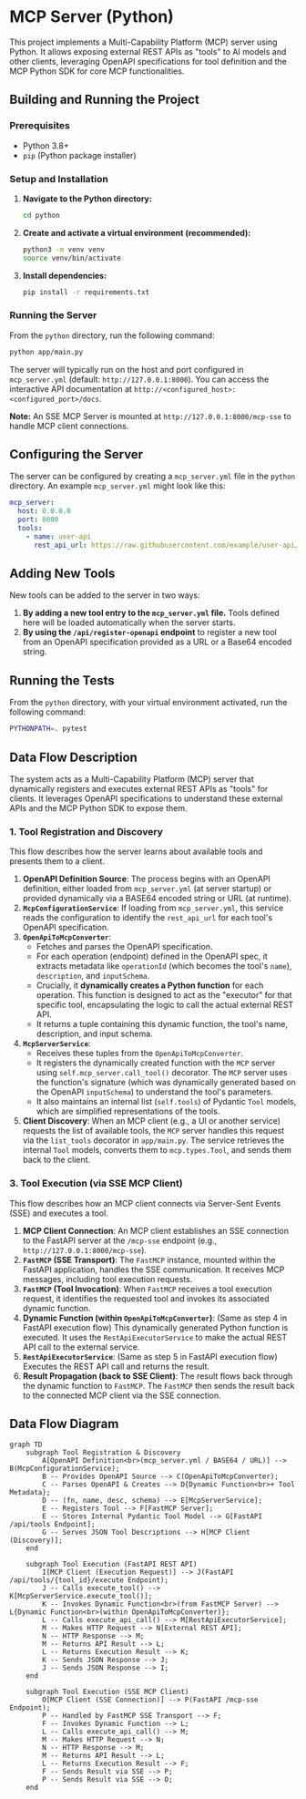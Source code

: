 # MCP Server (Python)

This project implements a Multi-Capability Platform (MCP) server using Python. It allows exposing external REST APIs as "tools" to AI models and other clients, leveraging OpenAPI specifications for tool definition and the MCP Python SDK for core MCP functionalities.

## Building and Running the Project

### Prerequisites
*   Python 3.8+
*   `pip` (Python package installer)

### Setup and Installation

1.  **Navigate to the Python directory:**
    ```bash
    cd python
    ```

2.  **Create and activate a virtual environment (recommended):**
    ```bash
    python3 -m venv venv
    source venv/bin/activate
    ```

3.  **Install dependencies:**
    ```bash
    pip install -r requirements.txt
    ```

### Running the Server

From the `python` directory, run the following command:

```bash
python app/main.py
```
The server will typically run on the host and port configured in `mcp_server.yml` (default: `http://127.0.0.1:8000`). You can access the interactive API documentation at `http://<configured_host>:<configured_port>/docs`.

**Note:** An SSE MCP Server is mounted at `http://127.0.0.1:8000/mcp-sse` to handle MCP client connections.



## Configuring the Server

The server can be configured by creating a `mcp_server.yml` file in the `python` directory. An example `mcp_server.yml` might look like this:

```yaml
mcp_server:
  host: 0.0.0.0
  port: 8000
  tools:
    - name: user-api
      rest_api_url: https://raw.githubusercontent.com/example/user-api/main/openapi.yml
```

## Adding New Tools

New tools can be added to the server in two ways:

1.  **By adding a new tool entry to the `mcp_server.yml` file.** Tools defined here will be loaded automatically when the server starts.
2.  **By using the `/api/register-openapi` endpoint** to register a new tool from an OpenAPI specification provided as a URL or a Base64 encoded string.

## Running the Tests

From the `python` directory, with your virtual environment activated, run the following command:

```bash
PYTHONPATH=. pytest
```

## Data Flow Description

The system acts as a Multi-Capability Platform (MCP) server that dynamically registers and executes external REST APIs as "tools" for clients. It leverages OpenAPI specifications to understand these external APIs and the MCP Python SDK to expose them.

### 1. Tool Registration and Discovery

This flow describes how the server learns about available tools and presents them to a client.

1.  **OpenAPI Definition Source**: The process begins with an OpenAPI definition, either loaded from `mcp_server.yml` (at server startup) or provided dynamically via a BASE64 encoded string or URL (at runtime).
2.  **`McpConfigurationService`**: If loading from `mcp_server.yml`, this service reads the configuration to identify the `rest_api_url` for each tool's OpenAPI specification.
3.  **`OpenApiToMcpConverter`**:
    *   Fetches and parses the OpenAPI specification.
    *   For each operation (endpoint) defined in the OpenAPI spec, it extracts metadata like `operationId` (which becomes the tool's `name`), `description`, and `inputSchema`.
    *   Crucially, it **dynamically creates a Python function** for each operation. This function is designed to act as the "executor" for that specific tool, encapsulating the logic to call the actual external REST API.
    *   It returns a tuple containing this dynamic function, the tool's name, description, and input schema.
4.  **`McpServerService`**:
    *   Receives these tuples from the `OpenApiToMcpConverter`.
    *   It registers the dynamically created function with the `MCP` server using `self.mcp_server.call_tool()` decorator. The `MCP` server uses the function's signature (which was dynamically generated based on the OpenAPI `inputSchema`) to understand the tool's parameters.
    *   It also maintains an internal list (`self.tools`) of Pydantic `Tool` models, which are simplified representations of the tools.
5.  **Client Discovery**: When an MCP client (e.g., a UI or another service) requests the list of available tools, the `MCP` server handles this request via the `list_tools` decorator in `app/main.py`. The service retrieves the internal `Tool` models, converts them to `mcp.types.Tool`, and sends them back to the client.



### 3. Tool Execution (via SSE MCP Client)

This flow describes how an MCP client connects via Server-Sent Events (SSE) and executes a tool.

1.  **MCP Client Connection**: An MCP client establishes an SSE connection to the FastAPI server at the `/mcp-sse` endpoint (e.g., `http://127.0.0.1:8000/mcp-sse`).
2.  **`FastMCP` (SSE Transport)**: The `FastMCP` instance, mounted within the FastAPI application, handles the SSE communication. It receives MCP messages, including tool execution requests.
3.  **`FastMCP` (Tool Invocation)**: When `FastMCP` receives a tool execution request, it identifies the requested tool and invokes its associated dynamic function.
4.  **Dynamic Function (within `OpenApiToMcpConverter`)**: (Same as step 4 in FastAPI execution flow) This dynamically generated Python function is executed. It uses the `RestApiExecutorService` to make the actual REST API call to the external service.
5.  **`RestApiExecutorService`**: (Same as step 5 in FastAPI execution flow) Executes the REST API call and returns the result.
6.  **Result Propagation (back to SSE Client)**: The result flows back through the dynamic function to `FastMCP`. The `FastMCP` then sends the result back to the connected MCP client via the SSE connection.

## Data Flow Diagram

```mermaid
graph TD
    subgraph Tool Registration & Discovery
        A[OpenAPI Definition<br>(mcp_server.yml / BASE64 / URL)] --> B(McpConfigurationService);
        B -- Provides OpenAPI Source --> C(OpenApiToMcpConverter);
        C -- Parses OpenAPI & Creates --> D{Dynamic Function<br>+ Tool Metadata};
        D -- (fn, name, desc, schema) --> E[McpServerService];
        E -- Registers Tool --> F[FastMCP Server];
        E -- Stores Internal Pydantic Tool Model --> G[FastAPI /api/tools Endpoint];
        G -- Serves JSON Tool Descriptions --> H[MCP Client (Discovery)];
    end

    subgraph Tool Execution (FastAPI REST API)
        I[MCP Client (Execution Request)] --> J(FastAPI /api/tools/{tool_id}/execute Endpoint);
        J -- Calls execute_tool() --> K[McpServerService.execute_tool()];
        K -- Invokes Dynamic Function<br>(from FastMCP Server) --> L{Dynamic Function<br>(within OpenApiToMcpConverter)};
        L -- Calls execute_api_call() --> M[RestApiExecutorService];
        M -- Makes HTTP Request --> N[External REST API];
        N -- HTTP Response --> M;
        M -- Returns API Result --> L;
        L -- Returns Execution Result --> K;
        K -- Sends JSON Response --> J;
        J -- Sends JSON Response --> I;
    end

    subgraph Tool Execution (SSE MCP Client)
        O[MCP Client (SSE Connection)] --> P(FastAPI /mcp-sse Endpoint);
        P -- Handled by FastMCP SSE Transport --> F;
        F -- Invokes Dynamic Function --> L;
        L -- Calls execute_api_call() --> M;
        M -- Makes HTTP Request --> N;
        N -- HTTP Response --> M;
        M -- Returns API Result --> L;
        L -- Returns Execution Result --> F;
        F -- Sends Result via SSE --> P;
        P -- Sends Result via SSE --> O;
    end
```
